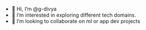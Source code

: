 - 👋 Hi, I’m @g-divya
- 👀 I’m interested in exploring different tech domains.
- 💞️ I’m looking to collaborate on ml or app dev projects
